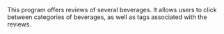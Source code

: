 This program offers reviews of several beverages. 
It allows users to click between categories of beverages, 
as well as tags associated with the reviews. 